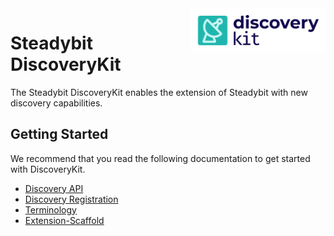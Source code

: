 <img src="./logo.png" height="70" align="right" alt="DiscoveryKit logo depicting a radar scan within a rounded rectangle">

# Steadybit DiscoveryKit

The Steadybit DiscoveryKit enables the extension of Steadybit with new discovery capabilities.

## Getting Started

We recommend that you read the following documentation to get started with DiscoveryKit.

- [Discovery API](/docs/discovery-api.md)
- [Discovery Registration](/docs/discovery-registration.md)
- [Terminology](/docs/terminology.md)
- [Extension-Scaffold](https://github.com/steadybit/extension-scaffold/blob/main/README.md)
